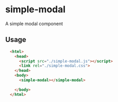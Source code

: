 # simple-modal
A simple modal component

## Usage

```html
  <html>
    <head>
      <script src="./simple-modal.js"></script>
      <link rel="./simple-modal.css">
    </head>
    <body>
      <simple-modal></simple-modal>
    
    </body>
  </html>

```
